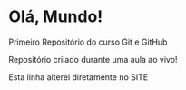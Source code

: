 # Olá, Mundo!
 Primeiro Repositório do curso Git e GitHub

 Repositório criiado durante uma aula ao vivo!
 
 Esta linha alterei diretamente no SITE
